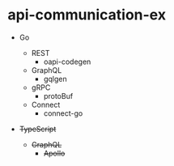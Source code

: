 # api-communication-ex

- Go

  - REST
    - oapi-codegen
  - GraphQL
    - gqlgen
  - gRPC
    - protoBuf
  - Connect
    - connect-go

- ~~TypeScript~~
  - ~~GraphQL~~
    - ~~Apollo~~
